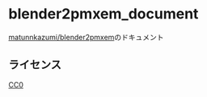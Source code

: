 # blender2pmxem_document
[matunnkazumi/blender2pmxem](https://github.com/matunnkazumi/blender2pmxem)のドキュメント

## ライセンス
[CC0](https://creativecommons.org/publicdomain/zero/1.0/legalcode)
